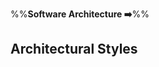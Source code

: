 <link rel="stylesheet" href="{{baseUrl}}/css/textbook.css">

<div class="website-content">

%%**Software Architecture :arrow_right:**%%

## Architectural Styles

<div id="main">

<include src="./introduction/topicPanel.md" />
<include src="./nTier/topicPanel.md" />
<include src="./clientServer/topicPanel.md" />
<include src="./transactionProcessing/topicPanel.md" />
<include src="./serviceOriented/topicPanel.md" />
<include src="./eventDriven/topicPanel.md" />
<include src="./more/topicPanel.md" />

</div>

</div>
